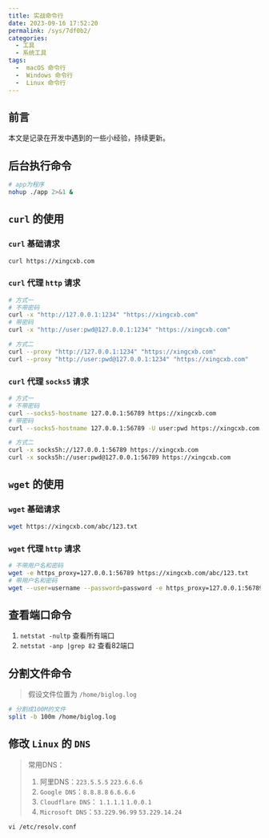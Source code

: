 ```yaml
---
title: 实战命令行
date: 2023-09-16 17:52:20
permalink: /sys/7df0b2/
categories:
  - 工具
  - 系统工具
tags:
  -  macOS 命令行
  -  Windows 命令行
  -  Linux 命令行
---
```


## 前言

本文是记录在开发中遇到的一些小经验，持续更新。

<!-- more -->

<InArticleAdsense
    data-ad-client="ca-pub-1725717718088510"
    data-ad-slot="7426219401">
</InArticleAdsense>

## 后台执行命令

``` bash
# app为程序
nohup ./app 2>&1 &
```

## `curl` 的使用

### `curl` 基础请求

``` bash
curl https://xingcxb.com
```

### `curl` 代理 `http` 请求

``` bash
# 方式一
# 不带密码
curl -x "http://127.0.0.1:1234" "https://xingcxb.com"
# 带密码
curl -x "http://user:pwd@127.0.0.1:1234" "https://xingcxb.com"

# 方式二
curl --proxy "http://127.0.0.1:1234" "https://xingcxb.com"
curl --proxy "http://user:pwd@127.0.0.1:1234" "https://xingcxb.com"
```

### `curl` 代理 `socks5` 请求

``` bash
# 方式一
# 不带密码
curl --socks5-hostname 127.0.0.1:56789 https://xingcxb.com
# 带密码
curl --socks5-hostname 127.0.0.1:56789 -U user:pwd https://xingcxb.com

# 方式二
curl -x socks5h://127.0.0.1:56789 https://xingcxb.com
curl -x socks5h://user:pwd@127.0.0.1:56789 https://xingcxb.com
```

## `wget` 的使用

### `wget` 基础请求

``` bash
wget https://xingcxb.com/abc/123.txt
```

### `wget` 代理 `http` 请求

``` bash
# 不带用户名和密码
wget -e https_proxy=127.0.0.1:56789 https://xingcxb.com/abc/123.txt
# 带用户名和密码
wget --user=username --password=password -e https_proxy=127.0.0.1:56789 "https://xingcxb.com/abc/123.txt"
```

## 查看端口命令

1. `netstat -nultp` 查看所有端口
2. `netstat -anp |grep 82` 查看82端口

## 分割文件命令

> 假设文件位置为 `/home/biglog.log`

``` bash
# 分割成100M的文件
split -b 100m /home/biglog.log
```

## 修改 `Linux` 的 `DNS`

> 常用DNS： 
> 1. 阿里DNS：`223.5.5.5`  `223.6.6.6`
> 2. `Google DNS`：`8.8.8.8`  `6.6.6.6`
> 3. `Cloudflare DNS`： `1.1.1.1`  `1.0.0.1`
> 4. `Microsoft DNS`：`53.229.96.99` `53.229.14.24`

``` shell
vi /etc/resolv.conf
```
